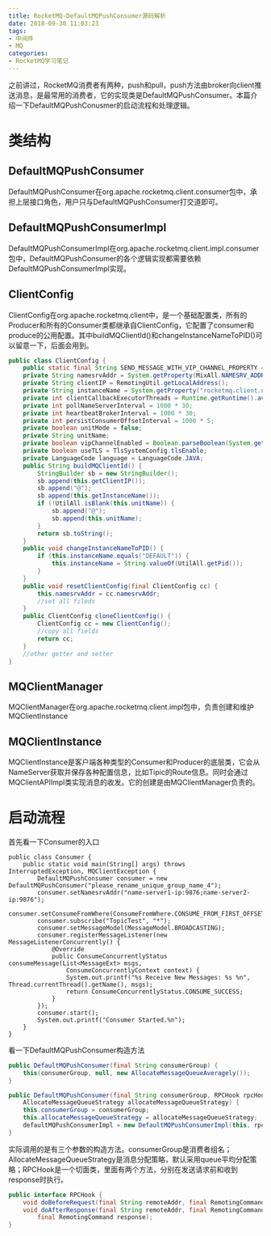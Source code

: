 ```yaml
---
title: RocketMQ-DefaultMQPushConsumer源码解析
date: 2018-09-30 11:03:23
tags: 
- 中间件
- MQ
categories: 
- RocketMQ学习笔记
---
```


之前讲过，RocketMQ消费者有两种，push和pull，push方法由broker向client推送消息，是最常用的消费者，它的实现类是DefaultMQPushConsumer。本篇介绍一下DefaultMQPushConusmer的启动流程和处理逻辑。

<!-- more -->

# 类结构

## DefaultMQPushConsumer

DefaultMQPushConsumer在org.apache.rocketmq.client.consumer包中，承担上层接口角色，用户只与DefaultMQPushConsumer打交道即可。

## DefaultMQPushConsumerImpl

DefaultMQPushConsumerImpl在org.apache.rocketmq.client.impl.consumer包中，DefaultMQPushConsumer的各个逻辑实现都需要依赖DefaultMQPushConsumerImpl实现。

## ClientConfig

ClientConfig在org.apache.rocketmq.client中，是一个基础配置类，所有的Producer和所有的Consumer类都继承自ClientConfig，它配置了consumer和produce的公用配置。其中buildMQClientId()和changeInstanceNameToPID()可以留意一下，后面会用到。

```java
public class ClientConfig {
    public static final String SEND_MESSAGE_WITH_VIP_CHANNEL_PROPERTY = "com.rocketmq.sendMessageWithVIPChannel";
    private String namesrvAddr = System.getProperty(MixAll.NAMESRV_ADDR_PROPERTY, System.getenv(MixAll.NAMESRV_ADDR_ENV));
    private String clientIP = RemotingUtil.getLocalAddress();
    private String instanceName = System.getProperty("rocketmq.client.name", "DEFAULT");
    private int clientCallbackExecutorThreads = Runtime.getRuntime().availableProcessors();
    private int pollNameServerInterval = 1000 * 30;
    private int heartbeatBrokerInterval = 1000 * 30;
    private int persistConsumerOffsetInterval = 1000 * 5;
    private boolean unitMode = false;
    private String unitName;
    private boolean vipChannelEnabled = Boolean.parseBoolean(System.getProperty(SEND_MESSAGE_WITH_VIP_CHANNEL_PROPERTY, "true"));
    private boolean useTLS = TlsSystemConfig.tlsEnable;
    private LanguageCode language = LanguageCode.JAVA;
    public String buildMQClientId() {
        StringBuilder sb = new StringBuilder();
        sb.append(this.getClientIP());
        sb.append("@");
        sb.append(this.getInstanceName());
        if (!UtilAll.isBlank(this.unitName)) {
            sb.append("@");
            sb.append(this.unitName);
        }
        return sb.toString();
    }
    public void changeInstanceNameToPID() {
        if (this.instanceName.equals("DEFAULT")) {
            this.instanceName = String.valueOf(UtilAll.getPid());
        }
    }
    public void resetClientConfig(final ClientConfig cc) {
        this.namesrvAddr = cc.namesrvAddr;
        //set all fileds
    }
    public ClientConfig cloneClientConfig() {
        ClientConfig cc = new ClientConfig();
        //copy all fields
        return cc;
    }
    //other getter and setter
}
```

## MQClientManager

MQClientManager在org.apache.rocketmq.client.impl包中，负责创建和维护MQClientInstance

## MQClientInstance

MQClientInstance是客户端各种类型的Consumer和Producer的底层类，它会从NameServer获取并保存各种配置信息，比如Tipic的Route信息。同时会通过MQClientAPIImpl类实现消息的收发。它的创建是由MQClientManager负责的。

# 启动流程

首先看一下Consumer的入口

```
public class Consumer {
    public static void main(String[] args) throws InterruptedException, MQClientException {
        DefaultMQPushConsumer consumer = new DefaultMQPushConsumer("please_rename_unique_group_name_4");
        consumer.setNamesrvAddr("name-server1-ip:9876;name-server2-ip:9876");
        consumer.setConsumeFromWhere(ConsumeFromWhere.CONSUME_FROM_FIRST_OFFSET);
        consumer.subscribe("TopicTest", "*");
        consumer.setMessageModel(MessageModel.BROADCASTING);
        consumer.registerMessageListener(new MessageListenerConcurrently() {
            @Override
            public ConsumeConcurrentlyStatus consumeMessage(List<MessageExt> msgs,
                ConsumeConcurrentlyContext context) {
                System.out.printf("%s Receive New Messages: %s %n", Thread.currentThread().getName(), msgs);
                return ConsumeConcurrentlyStatus.CONSUME_SUCCESS;
            }
        });
        consumer.start();
        System.out.printf("Consumer Started.%n");
    }
}
```

看一下DefaultMQPushConsumer构造方法

```java
public DefaultMQPushConsumer(final String consumerGroup) {
    this(consumerGroup, null, new AllocateMessageQueueAveragely());
}

public DefaultMQPushConsumer(final String consumerGroup, RPCHook rpcHook,
    AllocateMessageQueueStrategy allocateMessageQueueStrategy) {
    this.consumerGroup = consumerGroup;
    this.allocateMessageQueueStrategy = allocateMessageQueueStrategy;
    defaultMQPushConsumerImpl = new DefaultMQPushConsumerImpl(this, rpcHook);
}
```

实际调用的是有三个参数的构造方法。consumerGroup是消费者组名；AllocateMessageQueueStrategy是消息分配策略，默认采用queue平均分配策略；RPCHook是一个切面类，里面有两个方法，分别在发送请求前和收到response时执行。

```java
public interface RPCHook {
    void doBeforeRequest(final String remoteAddr, final RemotingCommand request);
    void doAfterResponse(final String remoteAddr, final RemotingCommand request,
        final RemotingCommand response);
}
```

